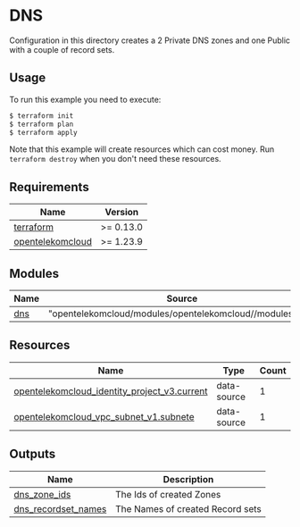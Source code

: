 # DNS

Configuration in this directory creates a 2 Private DNS zones and one Public with a couple of record sets.

## Usage

To run this example you need to execute:

```bash
$ terraform init
$ terraform plan
$ terraform apply
```

Note that this example will create resources which can cost money. Run `terraform destroy` when you don't need these resources.

## Requirements

| Name                                                                                           | Version   |
| ---------------------------------------------------------------------------------------------- |-----------|
| <a name="requirement_terraform"></a> [terraform](#requirement\_terraform)                      | >= 0.13.0 |
| <a name="requirement_opentelekomcloud"></a> [opentelekomcloud](#requirement\_opentelekomcloud) | >= 1.23.9 |

## Modules

| Name                                          | Source                                                   | Version |
|-----------------------------------------------|----------------------------------------------------------|---------|
| <a name="module_dns"></a> [dns](#module\_dns) | "opentelekomcloud/modules/opentelekomcloud//modules/dns" | 0.0.1   |

## Resources

| Name                                                                                                                                                                   | Type        | Count |
|------------------------------------------------------------------------------------------------------------------------------------------------------------------------|-------------|-------|
| [opentelekomcloud_identity_project_v3.current](https://registry.terraform.io/providers/opentelekomcloud/opentelekomcloud/latest/docs/data-sources/identity_project_v3) | data-source | 1     |
| [opentelekomcloud_vpc_subnet_v1.subnete](https://registry.terraform.io/providers/opentelekomcloud/opentelekomcloud/latest/docs/data-sources/vpc_subnet_v1)             | data-source | 1     |

## Outputs

| Name                                                                                                    | Description                      |
|---------------------------------------------------------------------------------------------------------|----------------------------------|
| <a name="output_dns_zone_ids"></a> [dns\_zone\_ids](#output\_dns\_zone\_ids)                            | The Ids of created Zones         |
| <a name="output_dns_zone_recordsets_names"></a> [dns\_recordset\_names](#output\_dns\_recordset\_names) | The Names of created Record sets |

